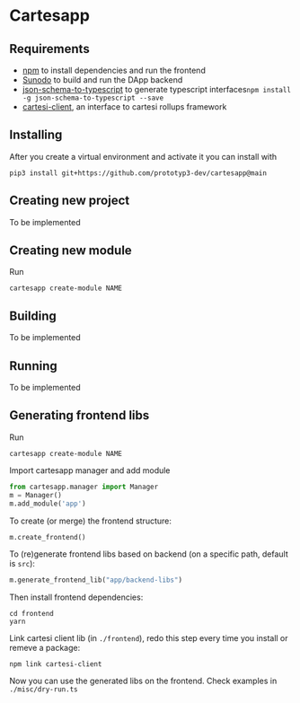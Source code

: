 # Cartesapp

## Requirements

- [npm](https://docs.npmjs.com/cli/v9/configuring-npm/install) to install dependencies and run the frontend
- [Sunodo](https://github.com/sunodo/sunodo) to build and run the DApp backend
- [json-schema-to-typescript](https://www.npmjs.com/package/json-schema-to-typescript) to generate typescript interfaces`npm install -g json-schema-to-typescript --save`
- [cartesi-client](https://github.com/prototyp3-dev/cartesi-client/), an interface to cartesi rollups framework

## Installing

After you create a virtual environment and activate it you can install with

```shell
pip3 install git+https://github.com/prototyp3-dev/cartesapp@main
```

## Creating new project

To be implemented

## Creating new module

Run

```shell
cartesapp create-module NAME
```

## Building

To be implemented

## Running

To be implemented

## Generating frontend libs

Run

```shell
cartesapp create-module NAME
```

Import cartesapp manager and add module

```python
from cartesapp.manager import Manager
m = Manager()
m.add_module('app')
```

To create (or merge) the frontend structure:

```python
m.create_frontend()
```

To (re)generate frontend libs based on backend (on a specific path, default is `src`):

```python
m.generate_frontend_lib("app/backend-libs")
```

Then install frontend dependencies:

```shell
cd frontend
yarn
```

Link cartesi client lib (in `./frontend`), redo this step every time you install or remeve a package:

```shell
npm link cartesi-client
```

Now you can use the generated libs on the frontend. Check examples in `./misc/dry-run.ts`
